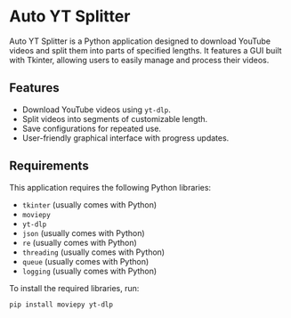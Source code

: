 # Auto YT Splitter

Auto YT Splitter is a Python application designed to download YouTube videos and split them into parts of specified lengths. It features a GUI built with Tkinter, allowing users to easily manage and process their videos. 

## Features
- Download YouTube videos using `yt-dlp`.
- Split videos into segments of customizable length.
- Save configurations for repeated use.
- User-friendly graphical interface with progress updates.

## Requirements

This application requires the following Python libraries:

- `tkinter` (usually comes with Python)
- `moviepy`
- `yt-dlp`
- `json` (usually comes with Python)
- `re` (usually comes with Python)
- `threading` (usually comes with Python)
- `queue` (usually comes with Python)
- `logging` (usually comes with Python)

To install the required libraries, run:

```bash
pip install moviepy yt-dlp
